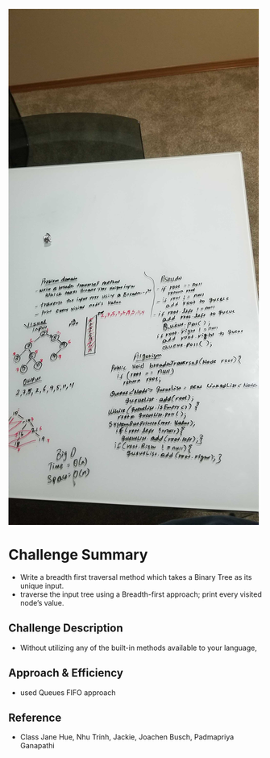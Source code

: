 ![breadthTraversal](../assets/breadth.jpg)
# Challenge Summary
* Write a breadth first traversal method which takes a Binary Tree as its unique input. 
* traverse the input tree using a Breadth-first approach; print every visited node’s value.
## Challenge Description
* Without utilizing any of the built-in methods available to your language, 


## Approach & Efficiency
* used Queues FIFO approach 
## Reference
* Class Jane Hue, Nhu Trinh, Jackie, Joachen Busch, Padmapriya Ganapathi
